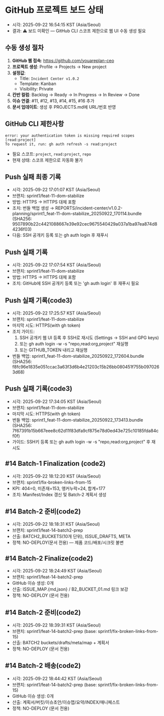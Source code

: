 # GitHub 프로젝트 보드 상태
- 시각: 2025-09-22 16:54:15 KST (Asia/Seoul)
- 결과: ⚠️ 보드 미확인 — GitHub CLI 스코프 제한으로 웹 UI 수동 생성 필요

## 수동 생성 절차
1. **GitHub 웹 접속**: https://github.com/youareplan-ceo
2. **프로젝트 생성**: Profile → Projects → New project
3. **설정값**:
   - Title: `Incident Center v1.0.2`
   - Template: Kanban
   - Visibility: Private
4. **칸반 컬럼**: Backlog → Ready → In Progress → In Review → Done
5. **이슈 연결**: #11, #12, #13, #14, #15, #16 추가
6. **문서 업데이트**: 생성 후 PROJECTS.md에 URL/번호 반영

## GitHub CLI 제한사항
```
error: your authentication token is missing required scopes [read:project]
To request it, run: gh auth refresh -s read:project
```

- 필요 스코프: `project`, `read:project`, `repo`
- 현재 상태: 스코프 제한으로 자동화 불가

## Push 실패 최종 기록
- 시각: 2025-09-22 17:01:07 KST (Asia/Seoul)
- 브랜치: sprint1/feat-11-dom-stabilize
- 방법: HTTPS → HTTPS 대체 포함
- 조치: 번들 백업 생성 → REPORTS/incident-center/v1.0.2-planning/sprint1_feat-11-dom-stabilize_20250922_170114.bundle (SHA256: 9507890b22c4421088667e39e92cec9675540429a037a1ba97ea874d84236f03)
- 다음: SSH 공개키 등록 또는 gh auth login 후 재푸시

## Push 실패 기록
- 시각: 2025-09-22 17:07:54 KST (Asia/Seoul)
- 브랜치: sprint1/feat-11-dom-stabilize
- 방법: HTTPS → HTTPS 대체 포함
- 조치: GitHub에 SSH 공개키 등록 또는 'gh auth login' 후 재푸시 필요

## Push 실패 기록(code3)
- 시각: 2025-09-22 17:25:57 KST (Asia/Seoul)
- 브랜치: sprint1/feat-11-dom-stabilize
- 마지막 시도: HTTPS(with gh token)
- 조치 가이드:
  1) SSH 공개키 웹 UI 등록 후 SSH로 재시도 (Settings → SSH and GPG keys)
  2) 또는 gh auth login -w -s "repo,read:org,project" 재실행
  3) 또는 GITHUB_TOKEN 내리고 재실행
- 번들 백업: sprint1_feat-11-dom-stabilize_20250922_172604.bundle (SHA256: f8fc96e1835e051ccac3a63f3d6b4e21203c15b26bb080451f755b0970263d68)

## Push 실패 기록(code3)
- 시각: 2025-09-22 17:34:05 KST (Asia/Seoul)
- 브랜치: sprint1/feat-11-dom-stabilize
- 마지막 시도: HTTPS(with gh token)
- 번들 백업: sprint1_feat-11-dom-stabilize_20250922_173413.bundle (SHA256: 7f67391b15b667eee8c62d11f83dfa9cf875e78d0ed43e725c10185fda84cf0f)
- 가이드: SSH키 등록 또는 gh auth login -w -s "repo,read:org,project" 후 재시도

## #14 Batch-1 Finalization (code2)
- 시각: 2025-09-22 18:12:20 KST (Asia/Seoul)
- 브랜치: sprint1/fix-broken-links-from-15
- KPI: 404=0, 미존재=153, 앵커누락=24, 합계=177
- 조치: Manifest/Index 갱신 및 Batch-2 계획서 생성

## #14 Batch-2 준비(code2)
- 시각: 2025-09-22 18:18:31 KST (Asia/Seoul)
- 브랜치: sprint1/feat-14-batch2-prep
- 산출: BATCH2_BUCKETS(10개 단위), ISSUE_DRAFTS, META
- 정책: NO-DEPLOY(문서 전용) — 제품 코드/배포/시크릿 불변

## #14 Batch-2 Finalize(code2)
- 시각: 2025-09-22 18:24:49 KST (Asia/Seoul)
- 브랜치: sprint1/feat-14-batch2-prep
- GitHub 이슈 생성: 0개
- 산출: ISSUE_MAP.{md,json} / B2_BUCKET_01.md 링크 보강
- 정책: NO-DEPLOY (문서 전용)

## #14 Batch-2 준비(code2)
- 시각: 2025-09-22 18:39:31 KST (Asia/Seoul)
- 브랜치: sprint1/feat-14-batch2-prep (base: sprint1/fix-broken-links-from-15)
- 산출: BATCH2 buckets/drafts/meta/map + 계획서
- 정책: NO-DEPLOY (문서 전용)

## #14 Batch-2 배송(code2)
- 시각: 2025-09-22 18:44:42 KST (Asia/Seoul)
- 브랜치: sprint1/feat-14-batch2-prep (base: sprint1/fix-broken-links-from-15)
- GitHub 이슈 생성: 0개
- 산출: 계획서/버킷/이슈초안/이슈맵/요약/INDEX/매니페스트
- 정책: NO-DEPLOY (문서 전용)
